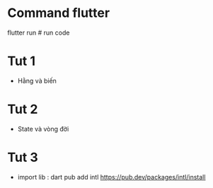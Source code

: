 # Command flutter
flutter run # run code

# Tut 1
- Hằng và biến


# Tut 2
- State và vòng đời

# Tut 3
- import lib : dart pub add intl https://pub.dev/packages/intl/install

